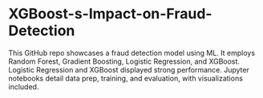 # XGBoost-s-Impact-on-Fraud-Detection
This GitHub repo showcases a fraud detection model using ML. It employs Random Forest, Gradient Boosting, Logistic Regression, and XGBoost. Logistic Regression and XGBoost displayed strong performance. Jupyter notebooks detail data prep, training, and evaluation, with visualizations included.
